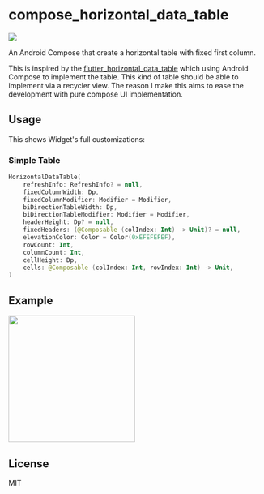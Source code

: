# compose_horizontal_data_table

[![](https://jitpack.io/v/MayLau-CbL/compose_horizontal_data_table.svg)](https://jitpack.io/#MayLau-CbL/compose_horizontal_data_table)

An Android Compose that create a horizontal table with fixed first column.

This is inspired by the [flutter_horizontal_data_table](https://github.com/MayLau-CbL/flutter_horizontal_data_table) which using Android Compose to implement the table. This kind of table should be able to implement via a recycler view. The reason I make this aims to ease the development with pure compose UI implementation. 

## Usage
This shows Widget's full customizations:

### Simple Table
```kotlin
HorizontalDataTable(
    refreshInfo: RefreshInfo? = null,
    fixedColumnWidth: Dp,
    fixedColumnModifier: Modifier = Modifier,
    biDirectionTableWidth: Dp,
    biDirectionTableModifier: Modifier = Modifier,
    headerHeight: Dp? = null,
    fixedHeaders: (@Composable (colIndex: Int) -> Unit)? = null,
    elevationColor: Color = Color(0xEFEFEFEF),
    rowCount: Int,
    columnCount: Int,
    cellHeight: Dp,
    cells: @Composable (colIndex: Int, rowIndex: Int) -> Unit,
)
```

## Example

<img src="compose_horizontal_data_table.gif" width="250"/>

## License

MIT
